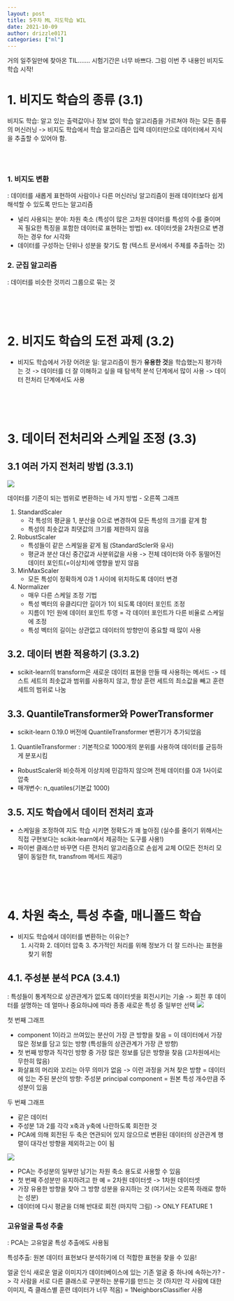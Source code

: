 ```yaml
---
layout: post
title: 5주차 ML 지도학습 WIL
date: 2021-10-09
author: drizzle0171
categories: ["ml"]
---
```


거의 일주일만에 찾아온 TIL.......
시험기간은 너무 바쁘다.
그럼 이번 주 내용인 비지도 학습 시작!

# 1. 비지도 학습의 종류 (3.1)
비지도 학습: 알고 있는 출력값이나 정보 없이 학습 알고리즘을 가르쳐야 하는 모든 종류의 머신러닝
-> 비지도 학습에서 학습 알고리즘은 입력 데이터만으로 데이터에서 지식을 추출할 수 있어야 함.

<br>
<br>

### 1. 비지도 변환

: 데이터를 새롭게 표현하여 사람이나 다른 머신러닝 알고리즘이 원래 데이터보다 쉽게 해석할 수 있도록 만드는 알고리즘

- 널리 사용되는 분야: 차원 축소 (특성이 많은 고차원 데이터를 특성의 수를 줄이며 꼭 필요한 특징을 포함한 데이터로 표현하는 방법) 
ex. 데이터셋을 2차원으로 변경하는 경우 for 시각화
-  데이터를 구성하는 단위나 성분을 찾기도 함 (텍스트 문서에서 주체를 추출하는 것)

### 2. 군집 알고리즘
: 데이터를 비슷한 것끼리 그룹으로 묶는 것

<br>
<br>
<br>

# 2. 비지도 학습의 도전 과제 (3.2)

- 비지도 학습에서 가장 어려운 일: 알고리즘이 뭔가 **유용한 것**을 학습했는지 평가하는 것
-> 데이터를 더 잘 이해하고 싶을 때 탐색적 분석 단계에서 많이 사용
-> 데이터 전처리 단계에서도 사용

<br>
<br>
<br>

# 3. 데이터 전처리와 스케일 조정 (3.3)
## 3.1 여러 가지 전처리 방법 (3.3.1)
![](https://images.velog.io/images/drizzle0171/post/b2f7247d-876e-436a-84d6-aca40863ce64/image.png)

데이터를 기준이 되는 범위로 변환하는 네 가지 방법 - 오른쪽 그래프

1. StandardScaler
	- 각 특성의 평균을 1, 분산을 0으로 변경하여 모든 특성의 크기를 같게 함
	- 특성의 최솟값과 최댓값의 크기를 제한하지 않음
2. RobustScaler
	- 특성들이 같은 스케일을 같게 됨 (StandardScler와 유사)
    - 평균과 분산 대신 중간값과 사분위값을 사용
   		-> 전체 데이터와 아주 동떨어진 데이터 포인트(=이상치)에 영향을 받지 않음
3. MinMaxScaler
	- 모든 특성이 정확하게 0과 1 사이에 위치하도록 데이터 변경
4. Normalizer
	- 매우 다른 스케일 조정 기법
    - 특성 벡터의 유클리디안 길이가 1이 되도록 데이터 포인트 조정
    - 지름이 1인 원에 데이터 포인트 투영 = 각 데이터 포인트가 다른 비율로 스케일에 조정
    - 특성 벡터의 길이는 상관없고 데이터의 방향만이 중요할 때 많이 사용

## 3.2. 데이터 변환 적용하기 (3.3.2)
- scikit-learn의 transform은 새로운 데이터 표현을 만들 때 사용하는 메서드
 	-> 테스트 세트의 최솟값과 범위를 사용하지 않고, 항상 훈련 세트의 최소값을 빼고 훈련 세트의 범위로 나눔
    
## 3.3. QuantileTransformer와 PowerTransformer
- scikit-learn 0.19.0 버전에 QuantileTransformer 변환기가 추가되었음


1. QuantileTransformer
: 기본적으로 1000개의 분위를 사용하여 데이터를 균등하게 분포시킴
- RobustScaler와 비슷하게 이상치에 민감하지 않으며 전체 데이터를 0과 1사이로 압축
- 매개변수: n_quatiles(기본값 1000)

## 3.5. 지도 학습에서 데이터 전처리 효과
- 스케일을 조정하여 지도 학습 시키면 정확도가 꽤 높아짐
	(실수를 줄이기 위해서는 직접 구현보다는 scikit-learn에서 제공하는 도구를 사용!)
- 파이썬 클래스만 바꾸면 다른 전처리 알고리즘으로 손쉽게 교체 O(모든 전처리 모델이 동일한 fit, transfrom 메서드 제공!)

<br>
<br>
<br>

# 4. 차원 축소, 특성 추출, 매니폴드 학습
- 비지도 학습에서 데이터를 변환하는 이유는?
	1. 시각화
    	2. 데이터 압축
        3. 추가적인 처리를 위해 정보가 더 잘 드러나는 표현을 찾기 위함
        
     
## 4.1. 주성분 분석 PCA (3.4.1)
: 특성들이 통계적으로 상관관계가 없도록 데이터셋을 회전시키는 기술 -> 회전 후 데이터를 설명하는 데 얼마나 중요하냐에 따라 종종 새로운 특성 중 일부만 선택
![](https://images.velog.io/images/drizzle0171/post/f36f9086-b6ae-4ad3-afd3-f6460f984399/image.png)

첫 번째 그래프
- component 1이라고 쓰여있는 분산이 가장 큰 방향을 찾음 = 이 데이터에서 가장 많은 정보를 담고 있는 방향 (특성들의 상관관계가 가장 큰 방향)
- 첫 번째 방향과 직각인 방향 중 가장 많은 정보를 담은 방향을 찾음 (고차원에서는 무한히 많음)
- 화살표의 머리와 꼬리는 아무 의미가 없음
-> 이런 과정을 거쳐 찾은 방향 = 데이터에 있는 주된 분산의 방향: 주성분 principal component = 원본 특성 개수만큼 주성분이 있음

 두 번째 그래프
- 같은 데이터
- 주성분 1과 2를 각각 x축과 y축에 나란하도록 회전한 것
- PCA에 의해 회전된 두 축은 연관되어 있지 않으므로 변환된 데이터의 상관관계 행렬이 대각선 방향을 제외하고는 0이 됨

![](https://images.velog.io/images/drizzle0171/post/7ceca73b-83f0-4021-9e10-08f994f7864a/image.png)


- PCA는 주성분의 일부만 남기는 차원 축소 용도로 사용할 수 있음
- 첫 번째 주성분만 유지하려고 한 예 = 2차원 데이터셋 -> 1차원 데이터셋
- 가장 유용한 방향을 찾아 그 방향 성분을 유지하는 것 (여기서는 오른쪽 하래로 향하는 성분)
- 데이터에 다시 평균을 더해 반대로 회전 (마지막 그림) -> ONLY FEATURE 1

### 고유얼굴 특성 추출
: PCA는 고유얼굴 특성 추출에도 사용됨
 
특성추출: 원본 데이터 표현보다 분석하기에 더 적합한 표현을 찾을 수 있음!

얼굴 인식
새로운 얼굴 이미지가 데이터베이스에 있는 기존 얼굴 중 하나에 속하는가?
-> 각 사람을 서로 다른 클래스로 구분하는 분류기를 만드는 것 (하지만 각 사람에 대한 이미지, 즉 클래스별 훈련 데이터가 너무 적음) = 1NeighborsClassifier 사용
